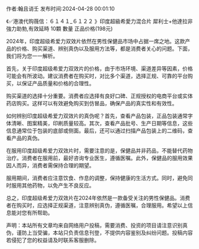 <p>作者:翰且诮壬 发布时间:2024-04-28 00:01:10</p>
<p>《✅港澳代购薇信：６１４１_６１２２ 》印度超級希愛力混合片 犀利士+他達拉非 強力助勃,有效延時 10顆 數量 正品价格(198元) </p>
									<p></p><p>2024年，印度超级希爱力双效片依然在男性保健品市场中占据一席之地。这款产品的价格、购买渠道、辨别真伪以及服用方法等，都是消费者关心的问题。下面，我们将为您一一解析。</p><p>首先，关于印度超级希爱力双效片的价格，由于市场环境、渠道差异等因素，价格可能会有所波动。建议消费者在购买时，对比多个渠道，选择正规、可靠的平台购买，以保证产品质量和价格的合理性。</p><p></p><p>购买渠道的选择十分重要。消费者应选择有良好口碑、正规授权的电商平台或实体药店购买。这样可以有效避免购买到仿冒品，确保产品的真实性和有效性。</p><p>如何辨别印度超级希爱力双效片的真伪呢？首先，查看产品包装，正品包装通常字体清晰、图案精美，印刷质量较高。其次，查看产品批号、生产日期等信息，这些信息通常位于包装的底部或侧面。最后，还可以通过扫描产品包装上的二维码，查看产品的真伪。</p><p>在服用印度超级希爱力双效片时，需要注意的是，保健品并非药品，不能替代药物治疗。消费者在服用前，最好咨询专业医生，遵循医嘱。此外，保健品的服用效果因人而异，消费者需保持合理的期望。</p><p>服用期间，消费者应注意饮食、作息的调整，保持健康的生活方式。同时，避免同时服用其他药物，以免产生不良反应。</p><p>总之，印度超级希爱力双效片在2024年依然是一款备受关注的男性保健品。消费者在购买时，应选择正规渠道，注意辨别真伪，遵循医嘱，合理服用。希望以上信息能对您有所帮助。</p><p></p><p></p><p></p>				声明：本站所有文章均来自网络用户投稿，需要消费、投资的项目请注意识别真伪，谨防上当受骗，本站只负责信息刊登，不提供内容鉴别及纠纷问题。投稿内容若侵犯了您的权益请及时联系客服删除。				
